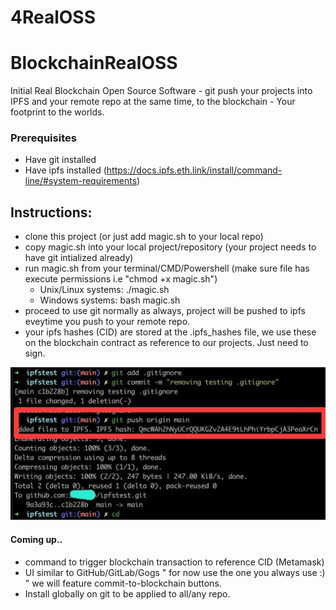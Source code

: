 # 4RealOSS

# BlockchainRealOSS
Initial Real Blockchain Open Source Software - git push your projects into IPFS and your remote repo at the same time, to the blockchain - Your footprint to the worlds.
### Prerequisites
- Have git installed
- Have ipfs installed (https://docs.ipfs.eth.link/install/command-line/#system-requirements)

## Instructions:
- clone this project (or just add magic.sh to your local repo)
- copy magic.sh into your local project/repository (your project needs to have git intialized already)
- run magic.sh from your terminal/CMD/Powershell (make sure file has execute permissions i.e "chmod +x magic.sh")
  - Unix/Linux systems: ./magic.sh
  - Windows systems: bash magic.sh
- proceed to use git normally as always, project will be pushed to ipfs eveytime you push to your remote repo.
- your ipfs hashes (CID) are stored at the .ipfs_hashes file, we use these on the blockchain contract as reference to our projects. Just need to sign.

![IPFS_hash](IPFS_hash.jpeg)

#### Coming up..
- command to trigger blockchain transaction to reference CID (Metamask)
- UI similar to GitHub/GitLab/Gogs " for now use the one you always use :) " we will feature commit-to-blockchain buttons.
- Install globally on git to be applied to all/any repo.
